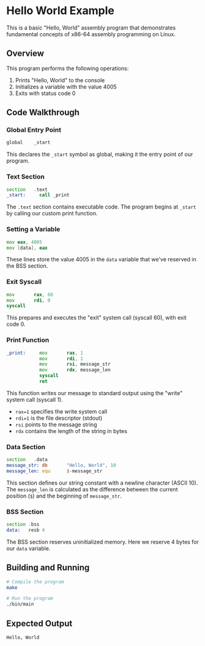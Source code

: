 # Hello World Example

This is a basic "Hello, World" assembly program that demonstrates fundamental concepts of x86-64 assembly programming on Linux.

## Overview

This program performs the following operations:
1. Prints "Hello, World" to the console
2. Initializes a variable with the value 4005
3. Exits with status code 0

## Code Walkthrough

### Global Entry Point

```asm
global    _start
```
This declares the `_start` symbol as global, making it the entry point of our program.

### Text Section

```asm
section   .text
_start:     call _print
```
The `.text` section contains executable code. The program begins at `_start` by calling our custom print function.

### Setting a Variable

```asm
mov eax, 4005
mov [data], eax
```
These lines store the value 4005 in the `data` variable that we've reserved in the BSS section.

### Exit Syscall

```asm
mov       rax, 60
mov       rdi, 0
syscall
```
This prepares and executes the "exit" system call (syscall 60), with exit code 0.

### Print Function

```asm
_print:     mov       rax, 1
            mov       rdi, 1
            mov       rsi, message_str
            mov       rdx, message_len
            syscall
            ret
```
This function writes our message to standard output using the "write" system call (syscall 1).
- `rax=1` specifies the write system call
- `rdi=1` is the file descriptor (stdout)
- `rsi` points to the message string
- `rdx` contains the length of the string in bytes

### Data Section

```asm
section   .data
message_str: db       "Hello, World", 10
message_len: equ      $-message_str
```
This section defines our string constant with a newline character (ASCII 10).
The `message_len` is calculated as the difference between the current position (`$`) and the beginning of `message_str`.

### BSS Section

```asm
section .bss
data:   resb 4
```
The BSS section reserves uninitialized memory. Here we reserve 4 bytes for our `data` variable.

## Building and Running

```bash
# Compile the program
make

# Run the program
./bin/main
```

## Expected Output

```
Hello, World
```

